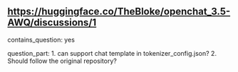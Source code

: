 ## https://huggingface.co/TheBloke/openchat_3.5-AWQ/discussions/1

contains_question: yes

question_part: 1. can support chat template in tokenizer_config.json?
2. Should follow the original repository?